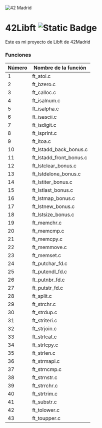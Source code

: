 ![42 Madrid](https://www.42madrid.com/wp-content/uploads/2019/11/logo-header@2x.png)

# 42Libft ![Static Badge](https://img.shields.io/badge/status-finish-00cc03)
Este es mi proyecto de Libft de 42Madrid

### Funciones
| Número | Nombre de la función |
| ------ | -------------------- |
| 1      | ft_atoi.c            |
| 2      | ft_bzero.c           |
| 3      | ft_calloc.c          |
| 4      | ft_isalnum.c         |
| 5      | ft_isalpha.c         |
| 6      | ft_isascii.c         |
| 7      | ft_isdigit.c         |
| 8      | ft_isprint.c         |
| 9      | ft_itoa.c            |
| 10     | ft_lstadd_back_bonus.c |
| 11     | ft_lstadd_front_bonus.c |
| 12     | ft_lstclear_bonus.c      |
| 13     | ft_lstdelone_bonus.c     |
| 14     | ft_lstiter_bonus.c       |
| 15     | ft_lstlast_bonus.c       |
| 16     | ft_lstmap_bonus.c        |
| 17     | ft_lstnew_bonus.c        |
| 18     | ft_lstsize_bonus.c       |
| 19     | ft_memchr.c              |
| 20     | ft_memcmp.c              |
| 21     | ft_memcpy.c              |
| 22     | ft_memmove.c             |
| 23     | ft_memset.c              |
| 24     | ft_putchar_fd.c          |
| 25     | ft_putendl_fd.c          |
| 26     | ft_putnbr_fd.c           |
| 27     | ft_putstr_fd.c           |
| 28     | ft_split.c               |
| 29     | ft_strchr.c              |
| 30     | ft_strdup.c              |
| 31     | ft_striteri.c            |
| 32     | ft_strjoin.c             |
| 33     | ft_strlcat.c             |
| 34     | ft_strlcpy.c             |
| 35     | ft_strlen.c              |
| 36     | ft_strmapi.c             |
| 37     | ft_strncmp.c             |
| 38     | ft_strnstr.c             |
| 39     | ft_strrchr.c             |
| 40     | ft_strtrim.c             |
| 41     | ft_substr.c              |
| 42     | ft_tolower.c            | 
| 43     | ft_toupper.c            |

